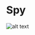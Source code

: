 # Spy
![alt text](https://miscmedia-9gag-fun.9cache.com/images/thumbnail-facebook/1656473044.0987_Y3UVY8_n.jpg)
